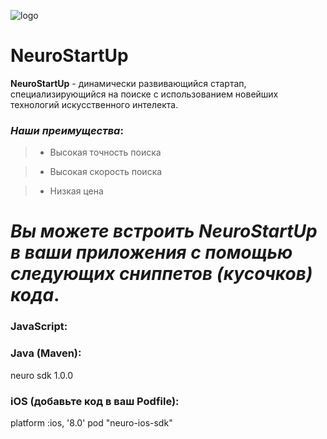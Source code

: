 ![logo](https://camo.githubusercontent.com/c6727c717cad1e4820481abb87524f90782445c5/68747470733a2f2f692e696d6775722e636f6d2f495a4f525769492e706e67)

# NeuroStartUp

**NeuroStartUp** - динамически развивающийся стартап, специализирующийся на
поиске с использованием новейших технологий искусственного интелекта.

### _Наши преимущества_:

> * Высокая точность поиска

> * Высокая скорость поиска 

> * Низкая цена

# _Вы можете встроить NeuroStartUp в ваши приложения с помощью следующих сниппетов (кусочков) кода_.

### JavaScript:

<script src="https://localhost/neuro.sdk.min.js"></script>

### Java (Maven):

<dependency>
  <groupId>neuro</groupId>
  <artifactId>sdk</artifactId>
  <version>1.0.0</version>
</dependency>

### iOS (добавьте код в ваш Podfile):

platform :ios, '8.0'
pod "neuro-ios-sdk"
